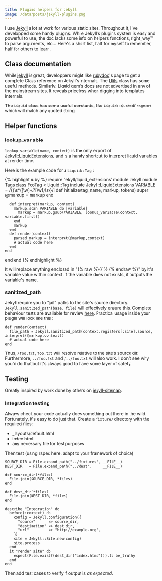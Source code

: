 ```yaml
---
title: Plugins helpers for Jekyll
image: /data/posts/jekyll-plugins.png
---
```


I use [Jekyll](https://jekyllrb.com) a lot at work for various static sites. Throughout it, I've developped some handy [plugins](https://github.com/sdumetz/jekyll-inline-svg). While Jekyll's plugins system is easy and powerful to use, the doc lacks some info on helpers functions, right_way&#8482; to parse arguments, etc...
Here's a short list, half for myself to remember, half for others to learn.

## Class documentation

While [jekyll](https://jekyllrb.com) is great, developpers might like [rubydoc](http://www.rubydoc.info/gems/jekyll)'s page to get a complete Class reference on Jekyll's internals. The [Utils](http://www.rubydoc.info/gems/jekyll/Jekyll/Utils) class has some useful methods. Similarly, [Liquid](http://www.rubydoc.info/gems/liquid) gem's docs are not advertised in any of the mainstream sites. It reveals priceless when digging into templates internals.

The `Liquid` class has some useful constants, like `Liquid::QuotedFragment` which will match any quoted string

## Helper functions

### lookup_variable

`lookup_variable(name, context)` is the only export of [Jekyll::LiquidExtensions](https://github.com/jekyll/jekyll/blob/master/lib/jekyll/liquid_extensions.rb), and is a handy shortcut to interpret liquid variables at render time.

Here is the example code for a `Liquid::Tag` :

{% highlight ruby %}
require 'jekyll/liquid_extensions'
module Jekyll
  module Tags
    class FooTag < Liquid::Tag
      include Jekyll::LiquidExtensions
      VARIABLE = /\{\{\s*([\w]+\.?[\w]*)\s*\}\}/i
      def initialize(tag_name, markup, tokens)
        super
        @markup = markup
      end

      def interpret(markup, context)
        markup.scan VARIABLE do |variable|
          markup = markup.gsub(VARIABLE, lookup_variable(context, variable.first))
        end
        markup
      end
      def render(context)
        parsed_markup = interpret(@markup,context)
        # actual code here
      end
    end
  end
end
{% endhighlight %}

It will replace anything enclosed in "{% raw %}{{ }} {% endraw %}" by it's variable value within context. If the variable does not exists, it outputs the variable's name.

### sanitized_path

Jekyll require you to "jail" paths to the site's source directory. `Jekyll.sanitized_path(base, file)` will effectively ensure this. Complete behaviour tests are available for review [here](https://github.com/jekyll/jekyll/blob/73419cb374be1b8f45818a23116cf71db93549ce/test/test_path_sanitization.rb). Practical usage inside your plugin will look like this :
```
def render(context)
  file_path = Jekyll.sanitized_path(context.registers[:site].source, interpret(@markup,context))
  # actual code here
end
```
Thus, `/foo.txt`, `foo.txt` will resolve relative to the site's source dir. Furthermore, `../foo.txt` and `/../foo.txt` will also work. I don't see why you'd do that but it's always good to have some layer of safety.

## Testing

Greatly inspired by work done by others on [jekyll-sitemap](https://github.com/jekyll/jekyll-sitemap).

### Integration testing

Always check your code actually does something out there in the wild. Fortunately, it's easy to do just that. Create a `fixture/` directory with the required files :

- \_layouts/default.html
- index.html
- any necessary file for test purposes

Then test (using rspec here. adapt to your framework of choice)

```
SOURCE_DIR = File.expand_path("../fixtures", __FILE__)
DEST_DIR   = File.expand_path("../dest",     __FILE__)

def source_dir(*files)
  File.join(SOURCE_DIR, *files)
end

def dest_dir(*files)
  File.join(DEST_DIR, *files)
end

describe "Integration" do
  before(:context) do
    config = Jekyll.configuration({
      "source"      => source_dir,
      "destination" => dest_dir,
      "url"         => "http://example.org",
    })
    site = Jekyll::Site.new(config)
    site.process
  end
  it "render site" do
    expect(File.exist?(dest_dir("index.html"))).to be_truthy
  end
end
```

Then add test cases to verify if output is *as expected*.
